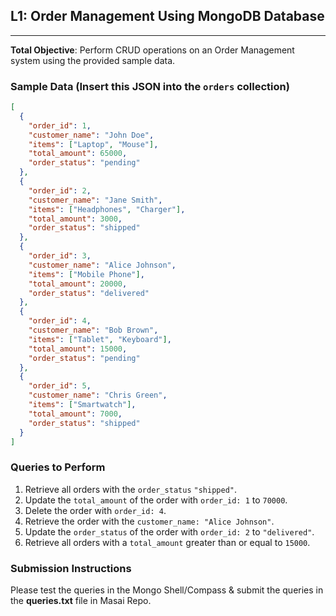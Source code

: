 ## **L1: Order Management Using MongoDB Database**

---

**Total Objective**: Perform CRUD operations on an Order Management system using the provided sample data.

### **Sample Data (Insert this JSON into the `orders` collection)**

```json
[
  {
    "order_id": 1,
    "customer_name": "John Doe",
    "items": ["Laptop", "Mouse"],
    "total_amount": 65000,
    "order_status": "pending"
  },
  {
    "order_id": 2,
    "customer_name": "Jane Smith",
    "items": ["Headphones", "Charger"],
    "total_amount": 3000,
    "order_status": "shipped"
  },
  {
    "order_id": 3,
    "customer_name": "Alice Johnson",
    "items": ["Mobile Phone"],
    "total_amount": 20000,
    "order_status": "delivered"
  },
  {
    "order_id": 4,
    "customer_name": "Bob Brown",
    "items": ["Tablet", "Keyboard"],
    "total_amount": 15000,
    "order_status": "pending"
  },
  {
    "order_id": 5,
    "customer_name": "Chris Green",
    "items": ["Smartwatch"],
    "total_amount": 7000,
    "order_status": "shipped"
  }
]
```

### **Queries to Perform**

1. Retrieve all orders with the `order_status` `"shipped"`.
2. Update the `total_amount` of the order with `order_id: 1` to `70000`.
3. Delete the order with `order_id: 4`.
4. Retrieve the order with the `customer_name: "Alice Johnson"`.
5. Update the `order_status` of the order with `order_id: 2` to `"delivered"`.
6. Retrieve all orders with a `total_amount` greater than or equal to `15000`.

### **Submission Instructions**

Please test the queries in the Mongo Shell/Compass & submit the queries in the **queries.txt** file in Masai Repo.
